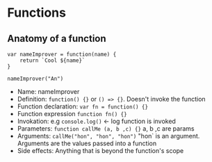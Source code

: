 # Functions

## Anatomy of a function

```
var nameImprover = function(name) {
    return `Cool ${name}`
}

nameImprover("An")

```

- Name: nameImprover
- Definition: `function() {}` or `() => {}`. Doesn't invoke the function
- Function declaration: `var fn = function() {} `
- Function expression `function fn() {}`
- Invokation: e.g `console.log()` <- log function is invoked
- Parameters: `function callMe (a, b ,c) {}` a, b ,c are params
- Arguments: `callMe("hon", "hon", "hon")` "hon` is an argument. Arguments are the values passed into a function
- Side effects: Anything that is beyond the function's scope
